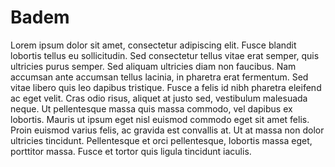 # Badem
Lorem ipsum dolor sit amet, consectetur adipiscing elit. Fusce blandit lobortis tellus eu sollicitudin. Sed consectetur tellus vitae erat semper, quis ultricies purus semper. Sed aliquam ultricies diam non faucibus. Nam accumsan ante accumsan tellus lacinia, in pharetra erat fermentum. Sed vitae libero quis leo dapibus tristique. Fusce a felis id nibh pharetra eleifend ac eget velit. Cras odio risus, aliquet at justo sed, vestibulum malesuada neque. Ut pellentesque massa quis massa commodo, vel dapibus ex lobortis. Mauris ut ipsum eget nisl euismod commodo eget sit amet felis. Proin euismod varius felis, ac gravida est convallis at. Ut at massa non dolor ultricies tincidunt. Pellentesque et orci pellentesque, lobortis massa eget, porttitor massa. Fusce et tortor quis ligula tincidunt iaculis.